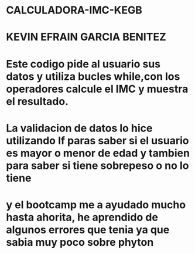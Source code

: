 # CALCULADORA-IMC-KEGB
# KEVIN EFRAIN GARCIA BENITEZ


# Este codigo pide al usuario sus datos y utiliza bucles while,con los operadores calcule el IMC y muestra el resultado.
# La validacion de datos lo hice utilizando If paras saber si el usuario es mayor o menor de edad y tambien para saber si tiene sobrepeso o no lo tiene
# y el bootcamp me a ayudado mucho hasta ahorita, he aprendido de algunos errores que tenia ya que sabia muy poco sobre phyton
